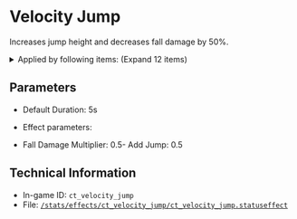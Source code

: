 # Velocity Jump

Increases jump height and decreases fall damage by 50%.

<details markdown="1"><summary>Applied by following items: (Expand 12 items)</summary>

- <img src="https://raw.githubusercontent.com/Ceterai/Enternia/main/items/generic/food/tier4/ct_alliana_cake.png" alt="Alliana Cake icon" loading="lazy" height=16px width="auto" /> [Alliana Cake](https://ceterai.github.io/MyEnternia/Wiki/AllianaCake)
- <img src="https://raw.githubusercontent.com/Ceterai/Enternia/main/items/generic/food/other/special/ct_alliana_cake_slice.png" alt="Alliana Cake Slice icon" loading="lazy" height=16px width="auto" /> [Alliana Cake Slice](https://ceterai.github.io/MyEnternia/Wiki/AllianaCakeSlice)
- <img src="https://raw.githubusercontent.com/Ceterai/Enternia/main/items/generic/food/tier4/ct_alliana_cake.png" alt="Alliana's Love ★ icon" loading="lazy" height=16px width="auto" /> [Alliana's Love ★](https://ceterai.github.io/MyEnternia/Wiki/Alliana'sLove)
- <img src="https://raw.githubusercontent.com/Ceterai/Enternia/main/items/generic/food/other/special/ct_allie_cake.png" alt="Allie Cake icon" loading="lazy" height=16px width="auto" /> [Allie Cake](https://ceterai.github.io/MyEnternia/Wiki/AllieCake)
- <img src="https://raw.githubusercontent.com/Ceterai/Enternia/main/items/generic/food/tier4/ct_alliana_cake.png" alt="Berry Cake ★★ icon" loading="lazy" height=16px width="auto" /> [Berry Cake ★★](https://ceterai.github.io/MyEnternia/Wiki/BerryCake)
- <img src="https://raw.githubusercontent.com/Ceterai/Enternia/main/items/armors/alta/tier5/combat/legwear/icon.png" alt="Combat Off-Roaders icon" loading="lazy" height=16px width="auto" /> [Combat Off-Roaders](https://ceterai.github.io/MyEnternia/Wiki/CombatOff-Roaders)
- <img src="https://raw.githubusercontent.com/Ceterai/Enternia/main/items/armors/alta/tier4/security/legwear/icon.png" alt="GR Stands ★ icon" loading="lazy" height=16px width="auto" /> [GR Stands ★](https://ceterai.github.io/MyEnternia/Wiki/GRStands)
- <img src="https://raw.githubusercontent.com/Ceterai/Enternia/main/items/generic/food/other/images/ct_trans_cake.png" alt="Orchid Cake icon" loading="lazy" height=16px width="auto" /> [Orchid Cake](https://ceterai.github.io/MyEnternia/Wiki/OrchidCake)
- <img src="https://raw.githubusercontent.com/Ceterai/Enternia/main/items/generic/food/other/special/ct_trans_cake_slice.png" alt="Orchid Cake Slice icon" loading="lazy" height=16px width="auto" /> [Orchid Cake Slice](https://ceterai.github.io/MyEnternia/Wiki/OrchidCakeSlice)
- <img src="https://raw.githubusercontent.com/Ceterai/Enternia/main/items/armors/alta/tier3/scout/velocity_eaters/icon.png" alt="Protea's Vectors ★ icon" loading="lazy" height=16px width="auto" /> [Protea's Vectors ★](https://ceterai.github.io/MyEnternia/Wiki/Protea'sVectors)
- <img src="https://raw.githubusercontent.com/Ceterai/Enternia/main/items/armors/alta/tier5/combat/legwear/icon.png" alt="Sona Legarmor ★ icon" loading="lazy" height=16px width="auto" /> [Sona Legarmor ★](https://ceterai.github.io/MyEnternia/Wiki/SonaLegarmor)
- <img src="https://raw.githubusercontent.com/Ceterai/Enternia/main/items/armors/alta/tier3/scout/velocity_eaters/icon.png" alt="Velocity Eaters icon" loading="lazy" height=16px width="auto" /> [Velocity Eaters](https://ceterai.github.io/MyEnternia/Wiki/VelocityEaters)

</details>

## Parameters

- Default Duration: 5s
- Effect parameters: 

- Fall Damage Multiplier: 0.5- Add Jump: 0.5

## Technical Information

- In-game ID: `ct_velocity_jump`
- File: [`/stats/effects/ct_velocity_jump/ct_velocity_jump.statuseffect`](https://github.com/Ceterai/Enternia/blob/main/stats/effects/ct_velocity_jump/ct_velocity_jump.statuseffect)
